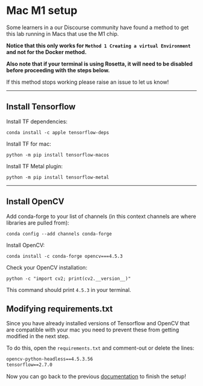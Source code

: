 # Mac M1 setup

Some learners in a our Discourse community have found a method to get this lab running in Macs that use the M1 chip.

**Notice that this only works for `Method 1 Creating a virtual Environment` and not for the Docker method.**

**Also note that if your terminal is using Rosetta, it will need to be disabled before proceeding with the steps below.**

If this method stops working please raise an issue to let us know!

----
## Install Tensorflow

Install TF dependencies:

`conda install -c apple tensorflow-deps`


Install TF for mac:

`python -m pip install tensorflow-macos`

Install TF Metal plugin:

`python -m pip install tensorflow-metal`

-------
## Install OpenCV

Add conda-forge to your list of channels (in this context channels are where libraries are pulled from):

`conda config --add channels conda-forge`

Install OpenCV:

`conda install -c conda-forge opencv===4.5.3`

Check your OpenCV installation:

`python -c "import cv2; print(cv2.__version__)" `

This command should print `4.5.3` in your terminal.

## Modifying requirements.txt

Since you have already installed versions of Tensorflow and OpenCV that are compatible with your mac you need to prevent these from getting modified in the next step.

To do this, open the `requirements.txt` and comment-out or delete the lines:

```txt
opencv-python-headless==4.5.3.56
tensorflow==2.7.0
```

Now you can go back to the previous [documentation](./README.md) to finish the setup!

